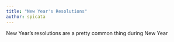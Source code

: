 ```yaml
---
title: "New Year's Resolutions"
author: spicata
---
```


New Year’s resolutions are a pretty common thing during New Year